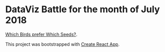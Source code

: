 # DataViz Battle for the month of July 2018

[Which Birds prefer Which Seeds?](https://www.reddit.com/r/dataisbeautiful/comments/8vhxhq/battle_dataviz_battle_for_the_month_of_july_2018).

This project was bootstrapped with [Create React App](https://github.com/facebookincubator/create-react-app).
